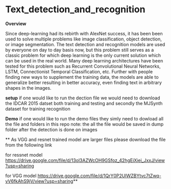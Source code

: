 # Text_detection_and_recognition
**Overview**

Since deep-learning had its rebirth with AlexNet success, it has been been used
to solve multiple problems like image classification, object detection, or image
segmentation. The text detection and recognition models are used by everyone on
day to day basis now, but this problem still serves as a classic problem for which
deep learning is the only current solution which can be used in the real world. Many
deep learning architectures have been tested for this problem such as Recurrent
Convolutional Neural Networks, LSTM, Connectionist Temporal Classification,
etc. Further with people finding new ways to supplement the training data, the
models are able to generalize better resulting in better accuracy, even finding text
in arbitrary shapes in the images.

**setup**
if one would like to run the dection file we would need to download the IDCAR 2015 datset both training and testing and secondly the MJSynth dataset for training recognition

**Demo**
if one would like to run the demo files they simly need to dowload all the file and folders in this repo
note: the all the file would be saved in dump folder after the detection is done on images

**
As VGG and resnet trained model are larger files please download the file from the following link 

for ressnet model
https://drive.google.com/file/d/13ol3AZWcOH9GSfoz_42hgEiXiei_JxxJ/view?usp=sharing

for VGG model
https://drive.google.com/file/d/1QrY0P2UlWZBYtvc7tZwq-vV6fkAhS9jV/view?usp=sharing**
